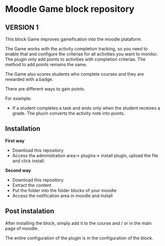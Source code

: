 Moodle Game block repository
===============================

VERSION 1
---------

This block Game improves gamefication into the moodle plataform.

The Game works with the activity completion tracking, so you need to enable that and configure the criterias for all activities you want to monitor. The plugin only add points to activities with completion criterias. The method to add points remains the same.

The Game also scores students who complete courses and they are rewarded with a badge.

There are different ways to gain points.

For example:
 * If a student completes a task and ends only when the student receives a grade. The plucin converts the activity note into points.


Installation
------------

**First way**

- Download this repository
- Access the administration area-> plugins-> install plugin, upload the file and click install.

**Second way**

- Download this repository
- Extract the content
- Put the folder into the folder blocks of your moodle
- Access the notification area in moodle and install

Post instalation
----------------

After installing the block, simply add it to the course and / or in the main page of moodle.


The entire configuration of the plugin is in the configuration of the block.

